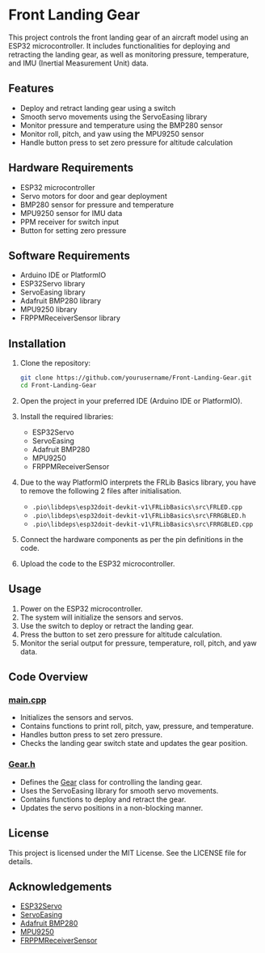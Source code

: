 # Front Landing Gear

This project controls the front landing gear of an aircraft model using an ESP32 microcontroller. It includes functionalities for deploying and retracting the landing gear, as well as monitoring pressure, temperature, and IMU (Inertial Measurement Unit) data.

## Features

- Deploy and retract landing gear using a switch
- Smooth servo movements using the ServoEasing library
- Monitor pressure and temperature using the BMP280 sensor
- Monitor roll, pitch, and yaw using the MPU9250 sensor
- Handle button press to set zero pressure for altitude calculation

## Hardware Requirements

- ESP32 microcontroller
- Servo motors for door and gear deployment
- BMP280 sensor for pressure and temperature
- MPU9250 sensor for IMU data
- PPM receiver for switch input
- Button for setting zero pressure

## Software Requirements

- Arduino IDE or PlatformIO
- ESP32Servo library
- ServoEasing library
- Adafruit BMP280 library
- MPU9250 library
- FRPPMReceiverSensor library

## Installation

1. Clone the repository:

   ```sh
   git clone https://github.com/yourusername/Front-Landing-Gear.git
   cd Front-Landing-Gear
   ```

2. Open the project in your preferred IDE (Arduino IDE or PlatformIO).

3. Install the required libraries:

   - ESP32Servo
   - ServoEasing
   - Adafruit BMP280
   - MPU9250
   - FRPPMReceiverSensor

4. Due to the way PlatformIO interprets the FRLib Basics library, you have to remove the following 2 files after initialisation.

   - `.pio\libdeps\esp32doit-devkit-v1\FRLibBasics\src\FRLED.cpp`
   - `.pio\libdeps\esp32doit-devkit-v1\FRLibBasics\src\FRRGBLED.h`
   - `.pio\libdeps\esp32doit-devkit-v1\FRLibBasics\src\FRRGBLED.cpp`

5. Connect the hardware components as per the pin definitions in the code.

6. Upload the code to the ESP32 microcontroller.

## Usage

1. Power on the ESP32 microcontroller.
2. The system will initialize the sensors and servos.
3. Use the switch to deploy or retract the landing gear.
4. Press the button to set zero pressure for altitude calculation.
5. Monitor the serial output for pressure, temperature, roll, pitch, and yaw data.

## Code Overview

### [main.cpp](http://_vscodecontentref_/1)

- Initializes the sensors and servos.
- Contains functions to print roll, pitch, yaw, pressure, and temperature.
- Handles button press to set zero pressure.
- Checks the landing gear switch state and updates the gear position.

### [Gear.h](http://_vscodecontentref_/2)

- Defines the [Gear](http://_vscodecontentref_/3) class for controlling the landing gear.
- Uses the ServoEasing library for smooth servo movements.
- Contains functions to deploy and retract the gear.
- Updates the servo positions in a non-blocking manner.

## License

This project is licensed under the MIT License. See the LICENSE file for details.

## Acknowledgements

- [ESP32Servo](https://github.com/madhephaestus/ESP32Servo)
- [ServoEasing](https://github.com/ArminJo/ServoEasing)
- [Adafruit BMP280](https://github.com/adafruit/Adafruit_BMP280_Library)
- [MPU9250](https://github.com/bolderflight/MPU9250)
- [FRPPMReceiverSensor](https://github.com/yourusername/FRPPMReceiverSensor)

